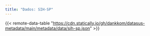 ```yaml
---
title: "Dados: SIH-SP"
---
```


{{< remote-data-table "https://cdn.statically.io/gh/dankkom/datasus-metadata/main/metadata/data/sih-sp.json" >}}
